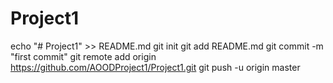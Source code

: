 # Project1
echo "# Project1" >> README.md
git init
git add README.md
git commit -m "first commit"
git remote add origin https://github.com/AOODProject1/Project1.git
git push -u origin master
